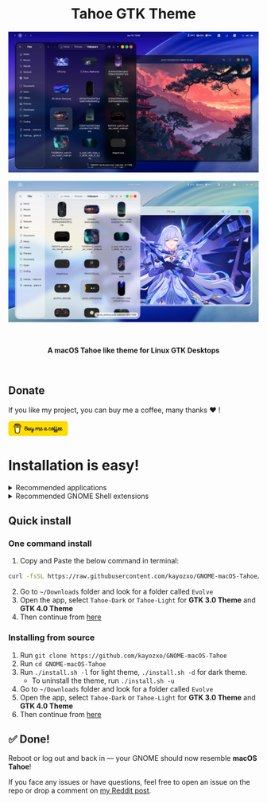 <h1 align="center"> Tahoe GTK Theme </h1>
<p align="center"> <img src="screenshots/tahoe-dark.webp"/> </p>
<p align="center"> <img src="screenshots/tahoe-light.webp"/> </p>

<br>
<p align="center"> <b> A macOS Tahoe like theme for Linux GTK Desktops </b> </p>
<br>

## Donate

If you like my project, you can buy me a coffee, many thanks ❤️ !

<a href="https://www.buymeacoffee.com/kayozxo"><img src="screenshots/bmc-button.png" width="120" height="30"/></a>

# Installation is easy!

<details> <summary> Recommended applications </summary>

- [Ulauncher (Application Launcher)](https://ulauncher.io/#Download)
- [GNOME Tweaks]() or [Refine (Recommended)](https://flathub.org/apps/page.tesk.Refine)

</details>

<details> <summary> Recommended GNOME Shell extensions </summary>

- [Open Bar](https://extensions.gnome.org/extension/6580/open-bar/)
- [Blur My Shell](https://extensions.gnome.org/extension/3193/blur-my-shell/)
- [Dash to Dock](https://extensions.gnome.org/extension/307/dash-to-dock/)
- [Gnome 4x UI Improvements](https://extensions.gnome.org/extension/4158/gnome-40-ui-improvements/)
- [Space bar](https://extensions.gnome.org/extension/5090/space-bar/)
- [Tiling Shell](https://extensions.gnome.org/extension/7065/tiling-shell/)
- [User Themes](https://extensions.gnome.org/extension/19/user-themes/)
- [Vitals](https://extensions.gnome.org/extension/1460/vitals/)
- [Wallpapers](./.config/walls)

</details>

## Quick install

### One command install

1. Copy and Paste the below command in terminal:

```bash
curl -fsSL https://raw.githubusercontent.com/kayozxo/GNOME-macOS-Tahoe/refs/heads/main/install.sh | bash
```

2. Go to `~/Downloads` folder and look for a folder called `Evolve`
3. Open the app, select `Tahoe-Dark` or `Tahoe-Light` for **GTK 3.0 Theme** and **GTK 4.0 Theme**
4. Then continue from [here](.config/IMPORTANT.md)

### Installing from source

1. Run `git clone https://github.com/kayozxo/GNOME-macOS-Tahoe`
2. Run `cd GNOME-macOS-Tahoe`
3. Run `./install.sh -l` for light theme, `./install.sh -d` for dark theme.
   - To uninstall the theme, run `./install.sh -u`
4. Go to `~/Downloads` folder and look for a folder called `Evolve`
5. Open the app, select `Tahoe-Dark` or `Tahoe-Light` for **GTK 3.0 Theme** and **GTK 4.0 Theme**
6. Then continue from [here](.config/IMPORTANT.md)

## ✅ Done!

Reboot or log out and back in — your GNOME should now resemble **macOS Tahoe**!

If you face any issues or have questions, feel free to open an issue on the repo or drop a comment on [my Reddit post](https://www.reddit.com/r/unixporn/comments/1lkaxv4/gnome_macos_tahoe_v030/?utm_source=share&utm_medium=web3x&utm_name=web3xcss&utm_term=1&utm_content=share_button).
